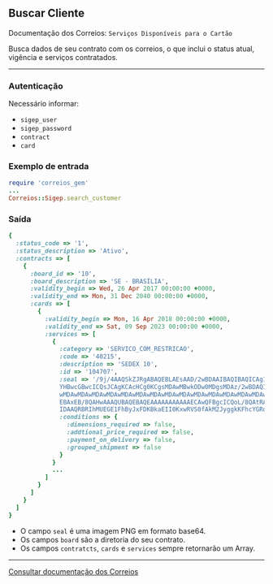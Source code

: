 ## Buscar Cliente

Documentação dos Correios: `Serviços Disponíveis para o Cartão`

Busca dados de seu contrato com os correios, o que inclui o status atual, vigência e serviços contratados.

____

### Autenticação
Necessário informar:
* `sigep_user`
* `sigep_password`
* `contract`
* `card`

### Exemplo de entrada

```ruby
require 'correios_gem'
...
Correios::Sigep.search_customer
```

### Saída

```ruby
{
  :status_code => '1',
  :status_description => 'Ativo',
  :contracts => [
    {
      :board_id => '10',
      :board_description => 'SE - BRASÍLIA',
      :validity_begin => Wed, 26 Apr 2017 00:00:00 +0000,
      :validity_end => Mon, 31 Dec 2040 00:00:00 +0000,
      :cards => [
        {
          :validity_begin => Mon, 16 Apr 2018 00:00:00 +0000,
          :validity_end => Sat, 09 Sep 2023 00:00:00 +0000,
          :services => [
            {
              :category => 'SERVICO_COM_RESTRICAO',
              :code => '40215',
              :description => 'SEDEX 10',
              :id => '104707',
              :seal => '/9j/4AAQSkZJRgABAQEBLAEsAAD/2wBDAAIBAQIBAQICAgICAgICAwUDAwMDAwYEBAMFBw
              YHBwcGBwcICQsJCAgKCAcHCg0KCgsMDAwMBwkODw0MDgsMDAz/2wBDAQICAgMDAwYDAwYMCAcIDAwMDA
              wMDAwMDAwMDAwMDAwMDAwMDAwMDAwMDAwMDAwMDAwMDAwMDAwMDAwMDAwMDAz/wAARCADRAVsDASIAAh
              EBAxEB/8QAHwAAAQUBAQEBAQEAAAAAAAAAAAECAwQFBgcICQoL/8QAtRAAAgEDAwIEAwUFBAQAAAF9AQ
              IDAAQRBRIhMUEGE1FhByJxFDKBkaEII0KxwRVS0fAkM2JyggkKFhcYGRolJicoKSo0NTY3ODk6Q0...'
              :conditions => {
                :dimensions_required => false,
                :addtional_price_required => false,
                :payment_on_delivery => false,
                :grouped_shipment => false
              }
            }
            ...
          ]
        }
      ]
    }
  ]
}
```
* O campo `seal` é uma imagem PNG em formato base64.
* Os campos `board` são a diretoria do seu contrato.
* Os campos `contratcts`, `cards` e `services` sempre retornarão um Array.

---

[Consultar documentação dos Correios](CORREIOS_DOCUMENT.pdf)
